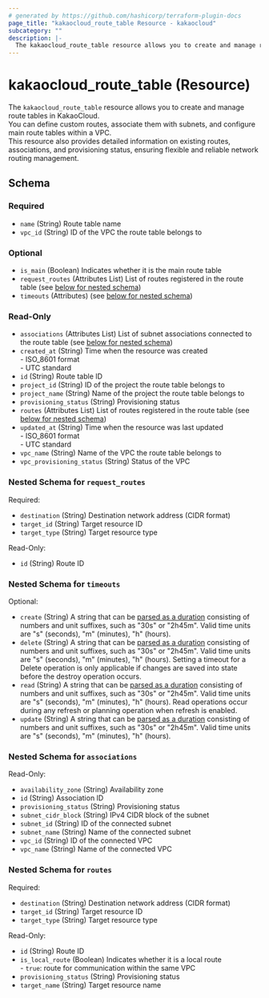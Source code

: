 ```yaml
---
# generated by https://github.com/hashicorp/terraform-plugin-docs
page_title: "kakaocloud_route_table Resource - kakaocloud"
subcategory: ""
description: |-
  The kakaocloud_route_table resource allows you to create and manage route tables in KakaoCloud.You can define custom routes, associate them with subnets, and configure main route tables within a VPC.This resource also provides detailed information on existing routes, associations, and provisioning status, ensuring flexible and reliable network routing management.
---
```


# kakaocloud_route_table (Resource)

The `kakaocloud_route_table` resource allows you to create and manage route tables in KakaoCloud.  
You can define custom routes, associate them with subnets, and configure main route tables within a VPC.  
This resource also provides detailed information on existing routes, associations, and provisioning status, ensuring flexible and reliable network routing management.



<!-- schema generated by tfplugindocs -->
## Schema

### Required

- `name` (String) Route table name
- `vpc_id` (String) ID of the VPC the route table belongs to

### Optional

- `is_main` (Boolean) Indicates whether it is the main route table
- `request_routes` (Attributes List) List of routes registered in the route table (see [below for nested schema](#nestedatt--request_routes))
- `timeouts` (Attributes) (see [below for nested schema](#nestedatt--timeouts))

### Read-Only

- `associations` (Attributes List) List of subnet associations connected to the route table (see [below for nested schema](#nestedatt--associations))
- `created_at` (String) Time when the resource was created<br/> - ISO_8601 format<br/> - UTC standard
- `id` (String) Route table ID
- `project_id` (String) ID of the project the route table belongs to
- `project_name` (String) Name of the project the route table belongs to
- `provisioning_status` (String) Provisioning status
- `routes` (Attributes List) List of routes registered in the route table (see [below for nested schema](#nestedatt--routes))
- `updated_at` (String) Time when the resource was last updated<br/> - ISO_8601 format<br/> - UTC standard
- `vpc_name` (String) Name of the VPC the route table belongs to
- `vpc_provisioning_status` (String) Status of the VPC

<a id="nestedatt--request_routes"></a>
### Nested Schema for `request_routes`

Required:

- `destination` (String) Destination network address (CIDR format)
- `target_id` (String) Target resource ID
- `target_type` (String) Target resource type

Read-Only:

- `id` (String) Route ID


<a id="nestedatt--timeouts"></a>
### Nested Schema for `timeouts`

Optional:

- `create` (String) A string that can be [parsed as a duration](https://pkg.go.dev/time#ParseDuration) consisting of numbers and unit suffixes, such as "30s" or "2h45m". Valid time units are "s" (seconds), "m" (minutes), "h" (hours).
- `delete` (String) A string that can be [parsed as a duration](https://pkg.go.dev/time#ParseDuration) consisting of numbers and unit suffixes, such as "30s" or "2h45m". Valid time units are "s" (seconds), "m" (minutes), "h" (hours). Setting a timeout for a Delete operation is only applicable if changes are saved into state before the destroy operation occurs.
- `read` (String) A string that can be [parsed as a duration](https://pkg.go.dev/time#ParseDuration) consisting of numbers and unit suffixes, such as "30s" or "2h45m". Valid time units are "s" (seconds), "m" (minutes), "h" (hours). Read operations occur during any refresh or planning operation when refresh is enabled.
- `update` (String) A string that can be [parsed as a duration](https://pkg.go.dev/time#ParseDuration) consisting of numbers and unit suffixes, such as "30s" or "2h45m". Valid time units are "s" (seconds), "m" (minutes), "h" (hours).


<a id="nestedatt--associations"></a>
### Nested Schema for `associations`

Read-Only:

- `availability_zone` (String) Availability zone
- `id` (String) Association ID
- `provisioning_status` (String) Provisioning status
- `subnet_cidr_block` (String) IPv4 CIDR block of the subnet
- `subnet_id` (String) ID of the connected subnet
- `subnet_name` (String) Name of the connected subnet
- `vpc_id` (String) ID of the connected VPC
- `vpc_name` (String) Name of the connected VPC


<a id="nestedatt--routes"></a>
### Nested Schema for `routes`

Required:

- `destination` (String) Destination network address (CIDR format)
- `target_id` (String) Target resource ID
- `target_type` (String) Target resource type

Read-Only:

- `id` (String) Route ID
- `is_local_route` (Boolean) Indicates whether it is a local route<br/>  - `true`: route for communication within the same VPC
- `provisioning_status` (String) Provisioning status
- `target_name` (String) Target resource name
